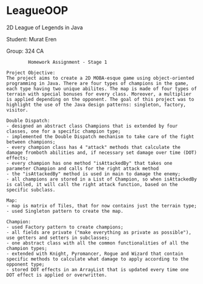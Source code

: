 # LeagueOOP
2D League of Legends in Java


Student: Murat Eren

Group: 324 CA

			Homework Assignment - Stage 1
	
	Project Objective:
	The project aims to create a 2D MOBA-esque game using object-oriented programming in Java. There are four types of champions in the game, each type having two unique abilites. The map is made of four types of terrain with special bonuses for every class. Moreover, a multiplier is applied depending on the opponent. The goal of this project was to highlight the use of the Java design patterns: singleton, factory, visitor.  
	
	Double Dispatch:
	- designed an abstract class Champions that is extended by four classes, one for a specific champion type;
	- implemented the Double Dispatch mechanism to take care of the fight between champions;
	- every champion class has 4 "attack" methods that calculate the damage fromboth abilities and, if necessary set damage over time (DOT) 	effects;
	- every champion has one method "isAttackedBy" that takes one parameter Champion and calls for the right attack method
	- the "isAttackedBy" method is used in main to damage the enemy;
	- all champions are stored in a List of Champion, so when isAttackedBy is called, it will call the right attack function, based on the
	specific subclass.

	Map:
	- map is matrix of Tiles, that for now contains just the terrain type;
	- used Singleton pattern to create the map.
	
	Champion:
	- used Factory pattern to create champions;
	- all fields are private ("make everything as private as possible"), use getters and setters in subclasses;
	- one abstract class with all the common functionalities of all the champion types;
	- extended with Knight, Pyromancer, Rogue and Wizard that contain specific methods to calculate what damage to apply according to the	     opponent type;
	- stored DOT effects in an ArrayList that is updated every time one DOT effect is applied or overwritten.
